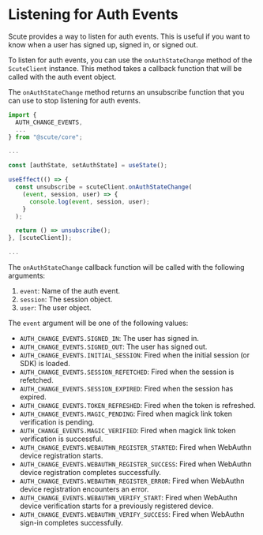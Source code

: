 # Listening for Auth Events

Scute provides a way to listen for auth events. This is useful if you want to know when a user has signed up, signed in, or signed out.

To listen for auth events, you can use the `onAuthStateChange` method of the `ScuteClient` instance. This method takes a callback function that will be called with the auth event object.

The `onAuthStateChange` method returns an unsubscribe function that you can use to stop listening for auth events.

```javascript
import {
  AUTH_CHANGE_EVENTS,
  ...
} from "@scute/core";

...

const [authState, setAuthState] = useState();

useEffect(() => {
  const unsubscribe = scuteClient.onAuthStateChange(
    (event, session, user) => {
      console.log(event, session, user);
    }
  );

  return () => unsubscribe();
}, [scuteClient]);

...
```

The `onAuthStateChange` callback function will be called with the following arguments:

1. `event`: Name of the auth event.
2. `session`: The session object.
3. `user`: The user object.

The `event` argument will be one of the following values:

- `AUTH_CHANGE_EVENTS.SIGNED_IN`: The user has signed in.
- `AUTH_CHANGE_EVENTS.SIGNED_OUT`: The user has signed out.
- `AUTH_CHANGE_EVENTS.INITIAL_SESSION`: Fired when the initial session (or SDK) is loaded.
- `AUTH_CHANGE_EVENTS.SESSION_REFETCHED`: Fired when the session is refetched.
- `AUTH_CHANGE_EVENTS.SESSION_EXPIRED`: Fired when the session has expired.
- `AUTH_CHANGE_EVENTS.TOKEN_REFRESHED`: Fired when the token is refreshed.
- `AUTH_CHANGE_EVENTS.MAGIC_PENDING`: Fired when magick link token verification is pending.
- `AUTH_CHANGE_EVENTS.MAGIC_VERIFIED`: Fired when magick link token verification is successful.
- `AUTH_CHANGE_EVENTS.WEBAUTHN_REGISTER_STARTED`: Fired when WebAuthn device registration starts.
- `AUTH_CHANGE_EVENTS.WEBAUTHN_REGISTER_SUCCESS`: Fired when WebAuthn device registration completes successfully.
- `AUTH_CHANGE_EVENTS.WEBAUTHN_REGISTER_ERROR`: Fired when WebAuthn device registration encounters an error.
- `AUTH_CHANGE_EVENTS.WEBAUTHN_VERIFY_START`: Fired when WebAuthn device verification starts for a previously registered device.
- `AUTH_CHANGE_EVENTS.WEBAUTHN_VERIFY_SUCCESS`: Fired when WebAuthn sign-in completes successfully.
